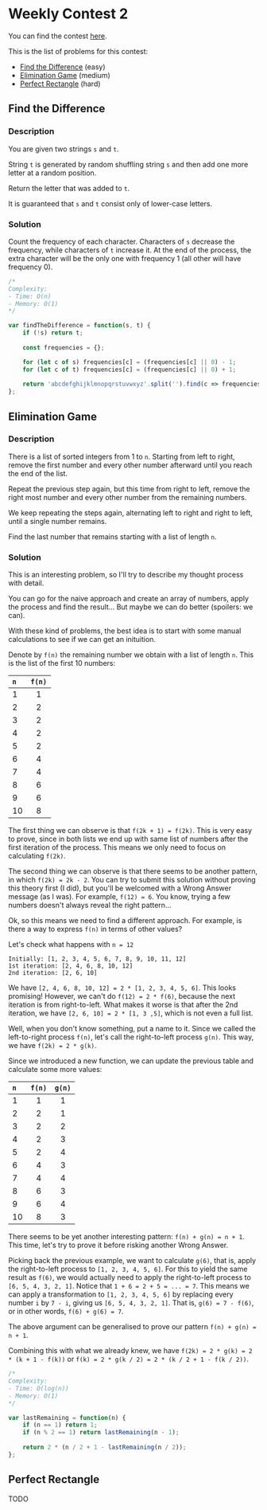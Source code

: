# Weekly Contest 2

You can find the contest [here](https://leetcode.com/contest/leetcode-weekly-contest-2).

This is the list of problems for this contest:

- [Find the Difference](#find-the-difference) (easy)
- [Elimination Game](#elimination-game) (medium)
- [Perfect Rectangle](#perfect-rectangle) (hard)

## Find the Difference

### Description

You are given two strings `s` and `t`.

String `t` is generated by random shuffling string `s` and then add one more letter at a random position.

Return the letter that was added to `t`.

It is guaranteed that `s` and `t` consist only of lower-case letters.

### Solution

Count the frequency of each character. Characters of `s` decrease the frequency, while characters of `t` increase it. At the end of the process, the extra character will be the only one with frequency 1 (all other will have frequency 0).

```js
/*
Complexity:
- Time: O(n)
- Memory: O(1)
*/

var findTheDifference = function(s, t) {
    if (!s) return t;
    
    const frequencies = {};

    for (let c of s) frequencies[c] = (frequencies[c] || 0) - 1;
    for (let c of t) frequencies[c] = (frequencies[c] || 0) + 1;
    
    return 'abcdefghijklmnopqrstuvwxyz'.split('').find(c => frequencies[c] == 1);
};
```

## Elimination Game

### Description

There is a list of sorted integers from 1 to `n`. Starting from left to right, remove the first number and every other number afterward until you reach the end of the list.

Repeat the previous step again, but this time from right to left, remove the right most number and every other number from the remaining numbers.

We keep repeating the steps again, alternating left to right and right to left, until a single number remains.

Find the last number that remains starting with a list of length `n`.

### Solution

This is an interesting problem, so I'll try to describe my thought process with detail.

You can go for the naive approach and create an array of numbers, apply the process and find the result... But maybe we can do better (spoilers: we can).

With these kind of problems, the best idea is to start with some manual calculations to see if we can get an inituition.

Denote by `f(n)` the remaining number we obtain with a list of length `n`. This is the list of the first 10 numbers:

| `n` | `f(n)` |
| :--- | :---: |
| 1 | 1 |
| 2 | 2 |
| 3 | 2 |
| 4 | 2 |
| 5 | 2 |
| 6 | 4 |
| 7 | 4 |
| 8 | 6 |
| 9 | 6 |
| 10 | 8 |

The first thing we can observe is that `f(2k + 1) = f(2k)`. This is very easy to prove, since in both lists we end up with same list of numbers after the first iteration of the process. This means we only need to focus on calculating `f(2k)`.

The second thing we can observe is that there seems to be another pattern, in which `f(2k) = 2k - 2`. You can try to submit this solution without proving this theory first (I did), but you'll be welcomed with a Wrong Answer message (as I was). For example, `f(12) = 6`. You know, trying a few numbers doesn't always reveal the right pattern...

Ok, so this means we need to find a different approach. For example, is there a way to express `f(n)` in terms of other values? 

Let's check what happens with `n = 12`

```
Initially: [1, 2, 3, 4, 5, 6, 7, 8, 9, 10, 11, 12]
1st iteration: [2, 4, 6, 8, 10, 12]
2nd iteration: [2, 6, 10]
```

We have `[2, 4, 6, 8, 10, 12] = 2 * [1, 2, 3, 4, 5, 6]`. This looks promising! However, we can't do `f(12) = 2 * f(6)`, because the next iteration is from right-to-left. What makes it worse is that after the 2nd iteration, we have `[2, 6, 10] = 2 * [1, 3 ,5]`, which is not even a full list.

Well, when you don't know something, put a name to it. Since we called the left-to-right process `f(n)`, let's call the right-to-left process `g(n)`. This way, we have `f(2k) = 2 * g(k)`.

Since we introduced a new function, we can update the previous table and calculate some more values:

| `n` | `f(n)` | `g(n)` |
| :--- | :---: | :---: |
| 1 | 1 | 1 |
| 2 | 2 | 1 |
| 3 | 2 | 2 |
| 4 | 2 | 3 |
| 5 | 2 | 4 |
| 6 | 4 | 3 |
| 7 | 4 | 4 |
| 8 | 6 | 3 |
| 9 | 6 | 4 |
| 10 | 8 | 3 |

There seems to be yet another interesting pattern: `f(n) + g(n) = n + 1`. This time, let's try to prove it before risking another Wrong Answer.

Picking back the previous example, we want to calculate `g(6)`, that is, apply the right-to-left process to `[1, 2, 3, 4, 5, 6]`. For this to yield the same result as `f(6)`, we would actually need to apply the right-to-left process to `[6, 5, 4, 3, 2, 1]`. Notice that `1 + 6 = 2 + 5 = ... = 7`. This means we can apply a transformation to `[1, 2, 3, 4, 5, 6]` by replacing every number `i` by `7 - i`, giving us `[6, 5, 4, 3, 2, 1]`. That is, `g(6) = 7 - f(6)`, or in other words, `f(6) + g(6) = 7`.

The above argument can be generalised to prove our pattern `f(n) + g(n) = n + 1`.

Combining this with what we already knew, we have `f(2k) = 2 * g(k) = 2 * (k + 1 - f(k))` or `f(k) = 2 * g(k / 2) = 2 * (k / 2 + 1 - f(k / 2))`.

```js
/*
Complexity:
- Time: O(log(n))
- Memory: O(1)
*/

var lastRemaining = function(n) {
    if (n == 1) return 1;
    if (n % 2 == 1) return lastRemaining(n - 1);
    
    return 2 * (n / 2 + 1 - lastRemaining(n / 2));
};
```

## Perfect Rectangle

TODO